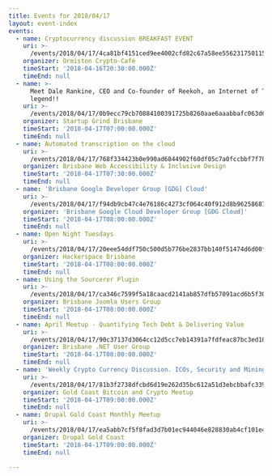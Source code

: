 ```yaml
---
title: Events for 2018/04/17
layout: event-index
events:
  - name: Cryptocurrency discussion BREAKFAST EVENT
    uri: >-
      /events/2018/04/17/4ca81bf4151ced9ee4002cfd82c67a58ee5562317501158ce1b10355f1432a38
    organizer: Ormiston Crypto-Café
    timeStart: '2018-04-16T20:30:00.000Z'
    timeEnd: null
  - name: >-
      Meet Dale Rankine, CEO and Co-founder of Reekoh, an Internet of Things
      legend!!
    uri: >-
      /events/2018/04/17/0b9ecc79cb70884100391725b8260aae6aaabbafc063d69c5b84f9cc56b161a2
    organizer: Startup Grind Brisbane
    timeStart: '2018-04-17T07:00:00.000Z'
    timeEnd: null
  - name: Automated transcription on the cloud
    uri: >-
      /events/2018/04/17/768f334423b0e990ad6844902f60df05c7a0fccbbf7f78feccfef20296c0ac07
    organizer: Brisbane Web Accessibility & Inclusive Design
    timeStart: '2018-04-17T07:30:00.000Z'
    timeEnd: null
  - name: 'Brisbane Google Developer Group [GDG] Cloud'
    uri: >-
      /events/2018/04/17/f94db9cb47c4e76186c4273cf064c40f912d8b96258687f9ab5027c79674aa9b
    organizer: 'Brisbane Google Cloud Developer Group [GDG Cloud]'
    timeStart: '2018-04-17T08:00:00.000Z'
    timeEnd: null
  - name: Open Night Tuesdays
    uri: >-
      /events/2018/04/17/20eee54ddf750c500d5b776be2837bb140f51474d6d00fd33a63de720133b5ee
    organizer: Hackerspace Brisbane
    timeStart: '2018-04-17T08:00:00.000Z'
    timeEnd: null
  - name: Using the Sourcerer Plugin
    uri: >-
      /events/2018/04/17/ca346c7599f5a18caacd2141ab857dfb57091acd6b5f30b3dd63b18a03f5922d
    organizer: Brisbane Joomla Users Group
    timeStart: '2018-04-17T08:00:00.000Z'
    timeEnd: null
  - name: April Meetup - Quantifying Tech Debt & Delivering Value
    uri: >-
      /events/2018/04/17/90c37137d3064cc12d5cc7eb14391a7fdfeac87bc3ed1801c96f874cd636837b
    organizer: Brisbane .NET User Group
    timeStart: '2018-04-17T08:00:00.000Z'
    timeEnd: null
  - name: 'Weekly Crypto Currency Discussion. ICOs, Security and Mining and more'
    uri: >-
      /events/2018/04/17/81b3f2738dfcbd6d19e262d35bc612a51d3ebcbbafc339c2c5e022a622a864a2
    organizer: Gold Coast Bitcoin and Crypto Meetup
    timeStart: '2018-04-17T09:00:00.000Z'
    timeEnd: null
  - name: Drupal Gold Coast Monthly Meetup
    uri: >-
      /events/2018/04/17/ea5abb7cf5f8fad3d7b01ec944046e828830ab4cf101e4abcf8ba712e6a86aa4
    organizer: Drupal Gold Coast
    timeStart: '2018-04-17T09:00:00.000Z'
    timeEnd: null

---
```

